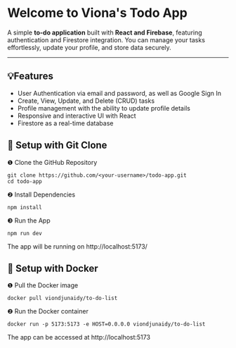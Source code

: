 # Welcome to Viona's Todo App

A simple **to-do application** built with **React and Firebase**, featuring authentication and Firestore integration. You can manage your tasks effortlessly, update your profile, and store data securely.  

---

## 💡Features
- User Authentication via email and password, as well as Google Sign In
- Create, View, Update, and Delete (CRUD) tasks
- Profile management with the ability to update profile details
- Responsive and interactive UI with React
- Firestore as a real-time database

## 🔧 Setup with Git Clone
❶ Clone the GitHub Repository
```
git clone https://github.com/<your-username>/todo-app.git
cd todo-app
```
❷ Install Dependencies
```
npm install
```
❸ Run the App
```
npm run dev
```
The app will be running on http://localhost:5173/

## 🔧 Setup with Docker
❶ Pull the Docker image
```
docker pull viondjunaidy/to-do-list
```
❷ Run the Docker container
```
docker run -p 5173:5173 -e HOST=0.0.0.0 viondjunaidy/to-do-list
```
The app can be accessed at http://localhost:5173
